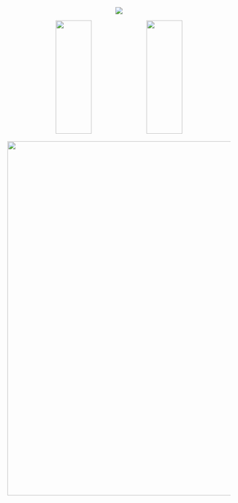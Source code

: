 <p align="center">
<img src="https://capsule-render.vercel.app/api?type=waving&color=timeGradient&height=300&&section=header&text=Hi&fontSize=90&fontAlign=50&fontAlignY=30&desc=码代码日常&descAlign=50&descSize=30&descAlignY=60&animation=twinkling" />
</p>
<p align = "center"> 
<img height="256rem" width="40%"  src="https://github-readme-stats.vercel.app/api?username=lytree&show_icons=true&theme=tokyonight&line_height=27" /> 
<img height="256rem"  width="40%"  src="https://github-readme-stats.vercel.app/api/top-langs/?username=lytree&theme=radical" /> 
</p>



<p align="center"> <img width="800" src="https://github-readme-activity-graph.vercel.app/graph?username=lytree&theme=github-compact&hide_border=true&area=true" /> </p>










